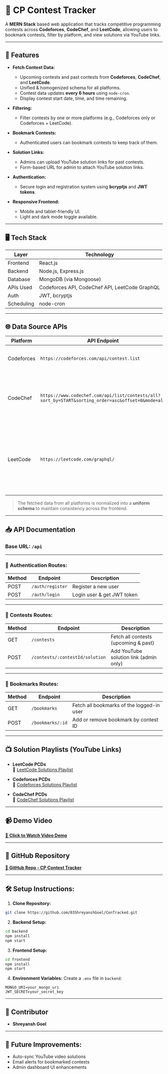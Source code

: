 # 🚀 CP Contest Tracker

A **MERN Stack** based web application that tracks competitive programming contests across **Codeforces**, **CodeChef**, and **LeetCode**, allowing users to bookmark contests, filter by platform, and view solutions via YouTube links.

---

## 📑 Features

- **Fetch Contest Data:**
  - Upcoming contests and past contests from **Codeforces**, **CodeChef**, and **LeetCode**.
  - Unified & homogenized schema for all platforms.
  - Contest data updates **every 6 hours** using `node-cron`.
  - Display contest start date, time, and time remaining.

- **Filtering:**
  - Filter contests by one or more platforms (e.g., Codeforces only or Codeforces + LeetCode).

- **Bookmark Contests:**
  - Authenticated users can bookmark contests to keep track of them.
  
- **Solution Links:**
  - Admins can upload YouTube solution links for past contests.
  - Form-based URL for admin to attach YouTube solution links.
  
- **Authentication:**
  - Secure login and registration system using **bcryptjs** and **JWT tokens**.

- **Responsive Frontend:**
  - Mobile and tablet-friendly UI.
  - Light and dark mode toggle available.

---

## 🖥️ Tech Stack

| Layer        | Technology            |
|-------------|------------------------|
| Frontend    | React.js               |
| Backend     | Node.js, Express.js     |
| Database    | MongoDB (via Mongoose)  |
| APIs Used   | Codeforces API, CodeChef API, LeetCode GraphQL |
| Auth        | JWT, bcryptjs           |
| Scheduling  | node-cron               |

---

## 🌐 Data Source APIs

| Platform   | API Endpoint                                                                                     | Notes                                                                                             |
|------------|--------------------------------------------------------------------------------------------------|---------------------------------------------------------------------------------------------------|
| Codeforces | `https://codeforces.com/api/contest.list`                                                         | Provides complete list of contests.                                                              |
| CodeChef   | `https://www.codechef.com/api/list/contests/all?sort_by=START&sorting_order=asc&offset=0&mode=all`| Requires custom parsing to separate upcoming and past contests.                                  |
| LeetCode   | `https://leetcode.com/graphql/`                                                                   | No direct API; **GraphQL query** is used to fetch contest data. Requires special handling.        |

> The fetched data from all platforms is normalized into a **uniform schema** to maintain consistency across the frontend.

---

## 📥 API Documentation

### Base URL: `/api`

---

### 🔑 **Authentication Routes:**

| Method | Endpoint            | Description               |
|-------|---------------------|---------------------------|
| POST  | `/auth/register`     | Register a new user       |
| POST  | `/auth/login`        | Login user & get JWT token|

---

### 📅 **Contests Routes:**

| Method | Endpoint                          | Description                                      |
|-------|-----------------------------------|--------------------------------------------------|
| GET   | `/contests`                       | Fetch all contests (upcoming & past)              |
| POST  | `/contests/:contestId/solution`   | Add YouTube solution link (admin only)            |

---

### 🔖 **Bookmarks Routes:**

| Method | Endpoint            | Description                            |
|-------|---------------------|----------------------------------------|
| GET   | `/bookmarks`         | Fetch all bookmarks of the logged-in user |
| POST  | `/bookmarks/:id`     | Add or remove bookmark by contest ID   |

---

## 📺 Solution Playlists (YouTube Links)

- **LeetCode PCDs**  
  🔗 [LeetCode Solutions Playlist](https://www.youtube.com/playlist?list=PLcXpkI9A-RZI6FhydNz3JBt_-p_i25Cbr)

- **Codeforces PCDs**  
  🔗 [Codeforces Solutions Playlist](https://www.youtube.com/playlist?list=PLcXpkI9A-RZLUfBSNp-YQBCOezZKbDSgB)

- **CodeChef PCDs**  
  🔗 [CodeChef Solutions Playlist](https://www.youtube.com/playlist?list=PLcXpkI9A-RZIZ6lsE0KCcLWeKNoG45fYr)

---

## 📹 Demo Video

[🎥 **Click to Watch Video Demo**](https://drive.google.com/drive/folders/13ah1W_p9FoZMxyBt4J7xVhn7LE4is6je?usp=sharing)

---

## 📂 GitHub Repository

[🔗 **GitHub Repo - CP Contest Tracker**](https://github.com/03ShreyanshGoel/ConTracked)

---

## 🛠️ Setup Instructions:

1. **Clone Repository:**
```bash
git clone https://github.com/03ShreyanshGoel/ConTracked.git
```

2. **Backend Setup:**
```bash
cd backend
npm install
npm start
```

3. **Frontend Setup:**
```bash
cd frontend
npm install
npm start
```

4. **Environment Variables:**
Create a `.env` file in `backend`:
```
MONGO_URI=your_mongo_uri
JWT_SECRET=your_secret_key
```

---

## 👥 Contributor

- **Shreyansh Goel**

---

## 📌 Future Improvements:

- Auto-sync YouTube video solutions
- Email alerts for bookmarked contests
- Admin dashboard UI enhancements
